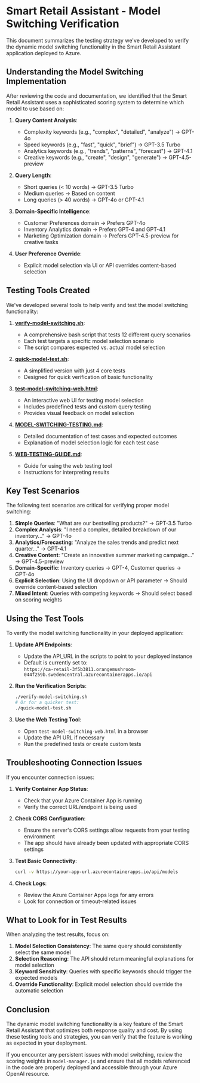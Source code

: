 # Smart Retail Assistant - Model Switching Verification

This document summarizes the testing strategy we've developed to verify the dynamic model switching functionality in the Smart Retail Assistant application deployed to Azure.

## Understanding the Model Switching Implementation

After reviewing the code and documentation, we identified that the Smart Retail Assistant uses a sophisticated scoring system to determine which model to use based on:

1. **Query Content Analysis**: 
   - Complexity keywords (e.g., "complex", "detailed", "analyze") → GPT-4o
   - Speed keywords (e.g., "fast", "quick", "brief") → GPT-3.5 Turbo
   - Analytics keywords (e.g., "trends", "patterns", "forecast") → GPT-4.1
   - Creative keywords (e.g., "create", "design", "generate") → GPT-4.5-preview

2. **Query Length**:
   - Short queries (< 10 words) → GPT-3.5 Turbo
   - Medium queries → Based on content
   - Long queries (> 40 words) → GPT-4o or GPT-4.1

3. **Domain-Specific Intelligence**:
   - Customer Preferences domain → Prefers GPT-4o
   - Inventory Analytics domain → Prefers GPT-4 and GPT-4.1
   - Marketing Optimization domain → Prefers GPT-4.5-preview for creative tasks

4. **User Preference Override**:
   - Explicit model selection via UI or API overrides content-based selection

## Testing Tools Created

We've developed several tools to help verify and test the model switching functionality:

1. **[verify-model-switching.sh](./verify-model-switching.sh)**: 
   - A comprehensive bash script that tests 12 different query scenarios
   - Each test targets a specific model selection scenario
   - The script compares expected vs. actual model selection

2. **[quick-model-test.sh](./quick-model-test.sh)**:
   - A simplified version with just 4 core tests
   - Designed for quick verification of basic functionality

3. **[test-model-switching-web.html](./test-model-switching-web.html)**:
   - An interactive web UI for testing model selection
   - Includes predefined tests and custom query testing
   - Provides visual feedback on model selection

4. **[MODEL-SWITCHING-TESTING.md](./MODEL-SWITCHING-TESTING.md)**:
   - Detailed documentation of test cases and expected outcomes
   - Explanation of model selection logic for each test case

5. **[WEB-TESTING-GUIDE.md](./WEB-TESTING-GUIDE.md)**:
   - Guide for using the web testing tool
   - Instructions for interpreting results

## Key Test Scenarios

The following test scenarios are critical for verifying proper model switching:

1. **Simple Queries**: "What are our bestselling products?" → GPT-3.5 Turbo
2. **Complex Analysis**: "I need a complex, detailed breakdown of our inventory..." → GPT-4o
3. **Analytics/Forecasting**: "Analyze the sales trends and predict next quarter..." → GPT-4.1
4. **Creative Content**: "Create an innovative summer marketing campaign..." → GPT-4.5-preview
5. **Domain-Specific**: Inventory queries → GPT-4, Customer queries → GPT-4o
6. **Explicit Selection**: Using the UI dropdown or API parameter → Should override content-based selection
7. **Mixed Intent**: Queries with competing keywords → Should select based on scoring weights

## Using the Test Tools

To verify the model switching functionality in your deployed application:

1. **Update API Endpoints**: 
   - Update the API_URL in the scripts to point to your deployed instance
   - Default is currently set to:  
     `https://ca-retail-3f5b3811.orangemushroom-044f259b.swedencentral.azurecontainerapps.io/api`

2. **Run the Verification Scripts**:
   ```bash
   ./verify-model-switching.sh
   # Or for a quicker test:
   ./quick-model-test.sh
   ```

3. **Use the Web Testing Tool**:
   - Open `test-model-switching-web.html` in a browser
   - Update the API URL if necessary
   - Run the predefined tests or create custom tests

## Troubleshooting Connection Issues

If you encounter connection issues:

1. **Verify Container App Status**:
   - Check that your Azure Container App is running
   - Verify the correct URL/endpoint is being used

2. **Check CORS Configuration**:
   - Ensure the server's CORS settings allow requests from your testing environment
   - The app should have already been updated with appropriate CORS settings

3. **Test Basic Connectivity**:
   ```bash
   curl -v https://your-app-url.azurecontainerapps.io/api/models
   ```

4. **Check Logs**:
   - Review the Azure Container Apps logs for any errors
   - Look for connection or timeout-related issues

## What to Look for in Test Results

When analyzing the test results, focus on:

1. **Model Selection Consistency**: The same query should consistently select the same model
2. **Selection Reasoning**: The API should return meaningful explanations for model selection
3. **Keyword Sensitivity**: Queries with specific keywords should trigger the expected models
4. **Override Functionality**: Explicit model selection should override the automatic selection

## Conclusion

The dynamic model switching functionality is a key feature of the Smart Retail Assistant that optimizes both response quality and cost. By using these testing tools and strategies, you can verify that the feature is working as expected in your deployment.

If you encounter any persistent issues with model switching, review the scoring weights in `model-manager.js` and ensure that all models referenced in the code are properly deployed and accessible through your Azure OpenAI resource.
